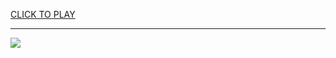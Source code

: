 
<a href="https://premium76.site?title=earn_to_die_unblocked_games&ref=13M">CLICK TO PLAY</a></h3>
<hr>

<a href="https://premium76.site?title=earn_to_die_unblocked_games&ref=13M"><img src="https://clearcache.store/games.png"></a>


